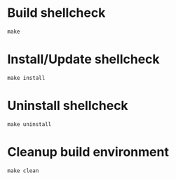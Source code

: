 # Build shellcheck
    make
    
# Install/Update shellcheck
    make install
    
# Uninstall shellcheck
    make uninstall
    
# Cleanup build environment
    make clean
